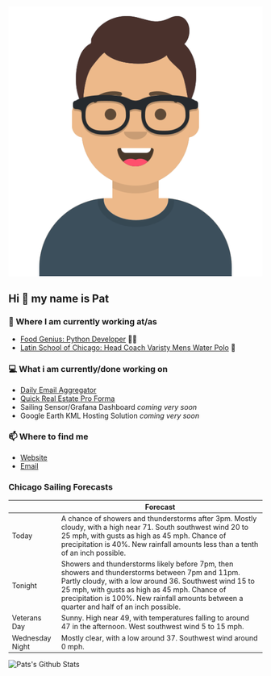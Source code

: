[![Social banner for p-j-falconer](https://raw.githubusercontent.com/P-J-FALCONER/P-J-FALCONER/master/assets/avataaars.svg)](https://patfalconer.com/)
## Hi :wave: my name is Pat

### 💼 Where I am currently working at/as
- [Food Genius: Python Developer](https://getfoodgenius.com/) 🍔🐍
- [Latin School of Chicago: Head Coach Varisty Mens Water Polo](https://www.latinschool.org/) 🤽


### 💻 What i am currently/done working on
 - [Daily Email Aggregator](https://github.com/P-J-FALCONER/dott_daily_mail)
 - [Quick Real Estate Pro Forma](https://github.com/P-J-FALCONER/henry)
 - Sailing Sensor/Grafana Dashboard *coming very soon*
 - Google Earth KML Hosting Solution *coming very soon*

### 📫 Where to find me
 - [Website](https://patfalconer.com/)
 - [Email](mailto:patrick.j.falconer@gmail.com)


### Chicago Sailing Forecasts
|   | Forecast  |
|---|---|
| Today | A chance of showers and thunderstorms after 3pm. Mostly cloudy, with a high near 71. South southwest wind 20 to 25 mph, with gusts as high as 45 mph. Chance of precipitation is 40%. New rainfall amounts less than a tenth of an inch possible. |
| Tonight | Showers and thunderstorms likely before 7pm, then showers and thunderstorms between 7pm and 11pm. Partly cloudy, with a low around 36. Southwest wind 15 to 25 mph, with gusts as high as 45 mph. Chance of precipitation is 100%. New rainfall amounts between a quarter and half of an inch possible. |
| Veterans Day | Sunny. High near 49, with temperatures falling to around 47 in the afternoon. West southwest wind 5 to 15 mph. |
| Wednesday Night | Mostly clear, with a low around 37. Southwest wind around 0 mph. |

![Pats's Github Stats](https://github-readme-stats.vercel.app/api?username=p-j-falconer&show_icons=true&theme=radical)
